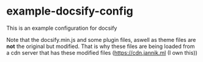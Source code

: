 # example-docsify-config
This is an example configuration for docsify

Note that the docsify.min.js and some plugin files, aswell as theme files are **not** the original but modified. That is why these files are being loaded from a cdn server that has these modified files (https://cdn.jannik.ml (I own this))
